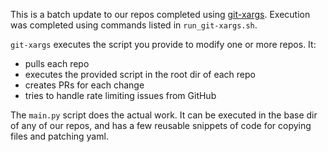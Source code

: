 This is a batch update to our repos completed using [git-xargs](https://github.com/gruntwork-io/git-xargs).  Execution was completed using commands listed in `run_git-xargs.sh`.

`git-xargs` executes the script you provide to modify one or more repos.  It:
* pulls each repo
* executes the provided script in the root dir of each repo
* creates PRs for each change
* tries to handle rate limiting issues from GitHub

The `main.py` script does the actual work.  It can be executed in the base dir of any of our repos, and has a few reusable snippets of code for copying files and patching yaml.  
